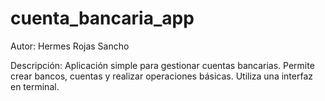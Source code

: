# cuenta_bancaria_app
Autor: Hermes Rojas Sancho  

Descripción: Aplicación simple para gestionar cuentas bancarias.
Permite crear bancos, cuentas y realizar operaciones básicas. 
Utiliza una interfaz en terminal.
